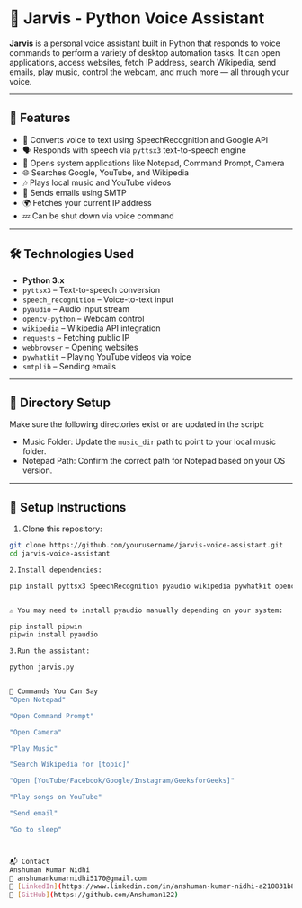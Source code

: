 # 🧠 Jarvis - Python Voice Assistant

**Jarvis** is a personal voice assistant built in Python that responds to voice commands to perform a variety of desktop automation tasks. It can open applications, access websites, fetch IP address, search Wikipedia, send emails, play music, control the webcam, and much more — all through your voice.

---

## 🚀 Features

- 🎤 Converts voice to text using SpeechRecognition and Google API
- 🗣️ Responds with speech via `pyttsx3` text-to-speech engine
- 📂 Opens system applications like Notepad, Command Prompt, Camera
- 🌐 Searches Google, YouTube, and Wikipedia
- 🎶 Plays local music and YouTube videos
- 📧 Sends emails using SMTP
- 🌍 Fetches your current IP address
- 💤 Can be shut down via voice command

---

## 🛠️ Technologies Used

- **Python 3.x**
- `pyttsx3` – Text-to-speech conversion
- `speech_recognition` – Voice-to-text input
- `pyaudio` – Audio input stream
- `opencv-python` – Webcam control
- `wikipedia` – Wikipedia API integration
- `requests` – Fetching public IP
- `webbrowser` – Opening websites
- `pywhatkit` – Playing YouTube videos via voice
- `smtplib` – Sending emails

---

## 📁 Directory Setup

Make sure the following directories exist or are updated in the script:

- Music Folder: Update the `music_dir` path to point to your local music folder.
- Notepad Path: Confirm the correct path for Notepad based on your OS version.

---

## 🔧 Setup Instructions

1. Clone this repository:
```bash
git clone https://github.com/yourusername/jarvis-voice-assistant.git
cd jarvis-voice-assistant

2.Install dependencies:

pip install pyttsx3 SpeechRecognition pyaudio wikipedia pywhatkit opencv-python requests


⚠️ You may need to install pyaudio manually depending on your system:

pip install pipwin
pipwin install pyaudio

3.Run the assistant:

python jarvis.py


📌 Commands You Can Say
"Open Notepad"

"Open Command Prompt"

"Open Camera"

"Play Music"

"Search Wikipedia for [topic]"

"Open [YouTube/Facebook/Google/Instagram/GeeksforGeeks]"

"Play songs on YouTube"

"Send email"

"Go to sleep"



📬 Contact
Anshuman Kumar Nidhi
📧 anshumankumarnidhi5170@gmail.com
🔗 [LinkedIn](https://www.linkedin.com/in/anshuman-kumar-nidhi-a210831b8/)  
🔗 [GitHub](https://github.com/Anshuman122)

